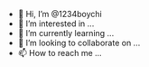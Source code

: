 - 👋 Hi, I’m @1234boychi
- 👀 I’m interested in ...
- 🌱 I’m currently learning ...
- 💞️ I’m looking to collaborate on ...
- 📫 How to reach me ...

<!---
1234boychi/1234boychi is a ✨ special ✨ repository because its `README.md` (this file) appears on your GitHub profile.
You can click the Preview link to take a look at your changes.
--->
